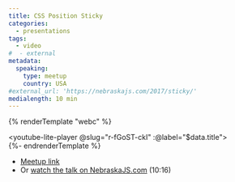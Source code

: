 ```yaml
---
title: CSS Position Sticky
categories:
  - presentations
tags:
  - video
#  - external
metadata:
  speaking:
    type: meetup
    country: USA
#external_url: 'https://nebraskajs.com/2017/sticky/'
medialength: 10 min
---
```

{% renderTemplate "webc" %}<div><youtube-lite-player @slug="r-fGoST-ckI" :@label="$data.title"></youtube-lite-player></div>{%- endrenderTemplate %}

- [Meetup link](https://www.meetup.com/nebraskajs/events/228510459/)
- Or [watch the talk on NebraskaJS.com](https://nebraskajs.com/2017/sticky/) (10:16)

